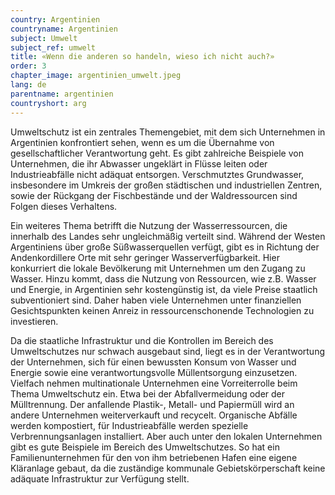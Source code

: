 ```yaml
---
country: Argentinien
countryname: Argentinien
subject: Umwelt
subject_ref: umwelt
title: «Wenn die anderen so handeln, wieso ich nicht auch?»
order: 3
chapter_image: argentinien_umwelt.jpeg
lang: de
parentname: argentinien
countryshort: arg
---
```

<div class="content" markdown="1">
Umweltschutz ist ein zentrales Themengebiet, mit dem sich Unternehmen in Argentinien konfrontiert sehen, wenn es um die Übernahme von gesellschaftlicher Verantwortung geht. Es gibt zahlreiche Beispiele von Unternehmen, die ihr Abwasser ungeklärt in Flüsse leiten oder Industrieabfälle nicht adäquat entsorgen. Verschmutztes Grundwasser, insbesondere im Umkreis der großen städtischen und industriellen Zentren, sowie der Rückgang der Fischbestände und der Waldressourcen sind Folgen dieses Verhaltens.

Ein weiteres Thema betrifft die Nutzung der Wasserressourcen, die innerhalb des Landes sehr ungleichmäßig verteilt sind. Während der Westen Argentiniens über große Süßwasserquellen verfügt, gibt es in Richtung der Andenkordillere Orte mit sehr geringer Wasserverfügbarkeit. Hier konkurriert die lokale Bevölkerung mit Unternehmen um den Zugang zu Wasser. Hinzu kommt, dass die Nutzung von Ressourcen, wie z.B. Wasser und Energie, in Argentinien sehr kostengünstig ist, da viele Preise staatlich subventioniert sind. Daher haben viele Unternehmen unter finanziellen Gesichtspunkten keinen Anreiz in ressourcenschonende Technologien zu investieren.

Da die staatliche Infrastruktur und die Kontrollen im Bereich des Umweltschutzes nur schwach ausgebaut sind, liegt es in der Verantwortung der Unternehmen, sich für einen bewussten Konsum von Wasser und Energie sowie eine verantwortungsvolle Müllentsorgung einzusetzen. Vielfach nehmen multinationale Unternehmen eine Vorreiterrolle beim Thema Umweltschutz ein. Etwa bei der Abfallvermeidung oder der Mülltrennung. Der anfallende Plastik-, Metall- und Papiermüll wird an andere Unternehmen weiterverkauft und recycelt. Organische Abfälle werden kompostiert, für Industrieabfälle werden spezielle Verbrennungsanlagen installiert. Aber auch unter den lokalen Unternehmen gibt es gute Beispiele im Bereich des Umweltschutzes. So hat ein Familienunternehmen für den von ihm betriebenen Hafen eine eigene Kläranlage gebaut, da die zuständige kommunale Gebietskörperschaft keine adäquate Infrastruktur zur Verfügung stellt.
</div>
